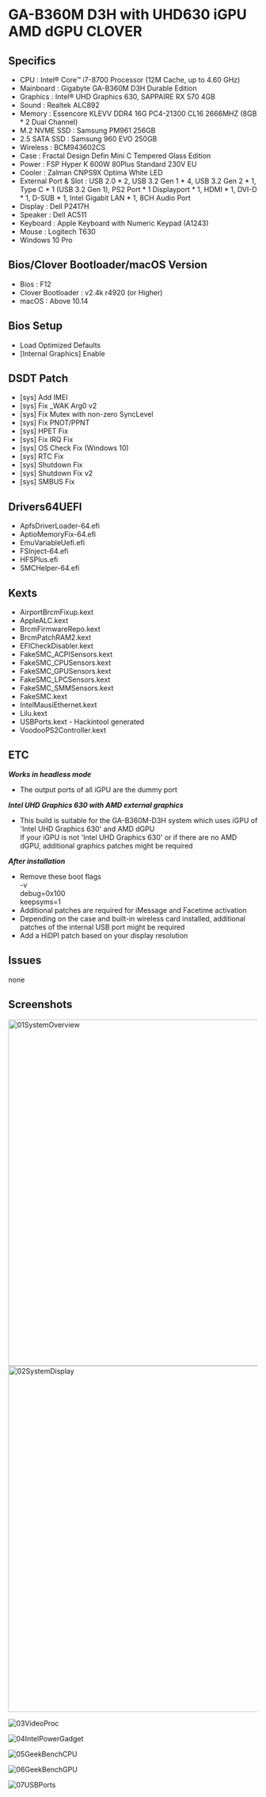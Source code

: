 # GA-B360M D3H with UHD630 iGPU AMD dGPU CLOVER

## Specifics

- CPU : Intel® Core™ i7-8700 Processor (12M Cache, up to 4.60 GHz)
- Mainboard : Gigabyte GA-B360M D3H Durable Edition
- Graphics : Intel® UHD Graphics 630, SAPPAIRE RX 570 4GB
- Sound : Realtek ALC892
- Memory : Essencore KLEVV DDR4 16G PC4-21300 CL16 2666MHZ (8GB * 2 Dual Channel)
- M.2 NVME SSD : Samsung PM961 256GB
- 2.5 SATA SSD : Samsung 960 EVO 250GB
- Wireless : BCM943602CS
- Case : Fractal Design Defin Mini C Tempered Glass Edition
- Power : FSP Hyper K 600W 80Plus Standard 230V EU
- Cooler : Zalman CNPS9X Optima White LED
- External Port & Slot : USB 2.0 * 2, USB 3.2 Gen 1 * 4, USB 3.2 Gen 2 * 1, Type C * 1 (USB 3.2 Gen 1), PS2 Port * 1 Displayport * 1, HDMI * 1, DVI-D * 1, D-SUB * 1, Intel Gigabit LAN * 1, 8CH Audio Port
- Display : Dell P2417H
- Speaker : Dell AC511
- Keyboard : Apple Keyboard with Numeric Keypad (A1243)
- Mouse : Logitech T630
- Windows 10 Pro


## Bios/Clover Bootloader/macOS Version

- Bios : F12
- Clover Bootloader : v2.4k r4920 (or Higher)
- macOS : Above 10.14


## Bios Setup

- Load Optimized Defaults
- [Internal Graphics] Enable


## DSDT Patch

- [sys] Add IMEI
- [sys] Fix _WAK Arg0 v2
- [sys] Fix Mutex with non-zero SyncLevel
- [sys] Fix PNOT/PPNT
- [sys] HPET Fix
- [sys] Fix IRQ Fix
- [sys] OS Check Fix (Windows 10)
- [sys] RTC Fix
- [sys] Shutdown Fix
- [sys] Shutdown Fix v2
- [sys] SMBUS Fix


## Drivers64UEFI

- ApfsDriverLoader-64.efi
- AptioMemoryFix-64.efi
- EmuVariableUefi.efi
- FSInject-64.efi
- HFSPlus.efi
- SMCHelper-64.efi


## Kexts

- AirportBrcmFixup.kext
- AppleALC.kext
- BrcmFirmwareRepo.kext
- BrcmPatchRAM2.kext
- EFICheckDisabler.kext
- FakeSMC_ACPISensors.kext
- FakeSMC_CPUSensors.kext
- FakeSMC_GPUSensors.kext
- FakeSMC_LPCSensors.kext
- FakeSMC_SMMSensors.kext
- FakeSMC.kext
- IntelMausiEthernet.kext
- Lilu.kext
- USBPorts.kext    -    Hackintool generated
- VoodooPS2Controller.kext


## ETC

***Works in headless mode***
- The output ports of all iGPU are the dummy port

***Intel UHD Graphics 630 with AMD external graphics***
- This build is suitable for the GA-B360M-D3H system which uses iGPU of 'Intel UHD Graphics 630' and AMD dGPU  
  If your iGPU is not 'Intel UHD Graphics 630' or if there are no AMD dGPU, additional graphics patches might be required

***After installation***
- Remove these boot flags  
    -v  
    debug=0x100  
    keepsyms=1
- Additional patches are required for iMessage and Facetime activation
- Depending on the case and built-in wireless card installed, additional patches of the internal USB port might be required
- Add a HiDPI patch based on your display resolution


## Issues
none

## Screenshots

<img width="698" alt="01SystemOverview" src="https://user-images.githubusercontent.com/46496967/60285360-bf701700-9948-11e9-916b-af54a5a76fa1.png">

<img width="698" alt="02SystemDisplay" src="https://user-images.githubusercontent.com/46496967/60285249-7a4be500-9948-11e9-846b-0245575f76f0.png">

![03VideoProc](https://user-images.githubusercontent.com/46496967/60286879-81282700-994b-11e9-9b40-0f146f05ece0.png)

![04IntelPowerGadget](https://user-images.githubusercontent.com/46496967/60286878-81282700-994b-11e9-848d-7af1ea613dbb.png)

![05GeekBenchCPU](https://user-images.githubusercontent.com/46496967/60286876-808f9080-994b-11e9-9e72-c733238407fa.png)

![06GeekBenchGPU](https://user-images.githubusercontent.com/46496967/60286873-808f9080-994b-11e9-9543-2c24fbafdce2.png)

![07USBPorts](https://user-images.githubusercontent.com/46496967/60286872-7ff6fa00-994b-11e9-8f46-c7815c39a556.png)